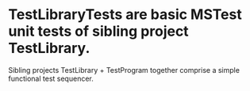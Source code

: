 # TestLibraryTests are basic MSTest unit tests of sibling project TestLibrary.

  Sibling projects TestLibrary + TestProgram together comprise a simple functional test sequencer.
